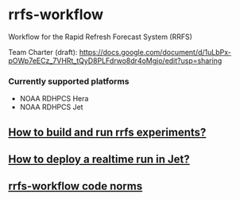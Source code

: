 # rrfs-workflow

Workflow for the Rapid Refresh Forecast System (RRFS)

Team Charter (draft): https://docs.google.com/document/d/1uLbPx-pOWp7eECz_7VHRt_tQyD8PLFdrwo8dr4oMgjo/edit?usp=sharing

### Currently supported platforms
-   NOAA RDHPCS Hera
-   NOAA RDHPCS Jet

## [How to build and run rrfs experiments?](doc/build_and_run.md)
## [How to deploy a realtime run in Jet?](https://github.com/rrfsx/rrfs-workflow/wiki/deploy-a-Jet-realtime-run-in-Jet)
## [rrfs-workflow code norms](https://github.com/NOAA-EMC/rrfs-workflow/wiki/rrfs%E2%80%90workflow-code-norm)
